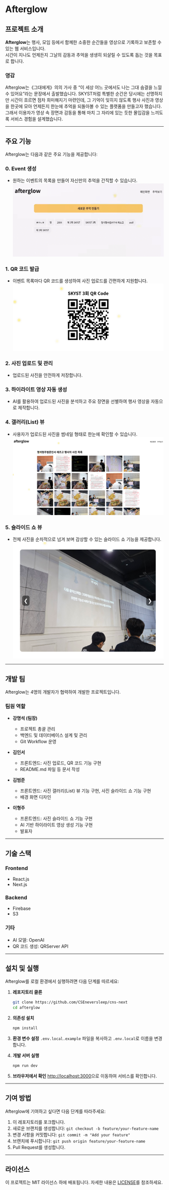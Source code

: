 # Afterglow

## 프로젝트 소개

**Afterglow**는 행사, 모임 등에서 함께한 소중한 순간들을 영상으로 기록하고 보존할 수 있는 웹 서비스입니다.  
시간이 지나도 언제든지 그날의 감동과 추억을 생생히 되살릴 수 있도록 돕는 것을 목표로 합니다.

### 영감

Afterglow는《그대에게》의의 가사 중 “이 세상 어느 곳에서도 나는 그대 숨결을 느낄 수 있어요”라는 문장에서 출발했습니다. SKYST처럼 특별한 순간은 당시에는 선명하지만 시간이 흐르면 점차 희미해지기 마련인데, 그 기억이 잊히지 않도록 행사 사진과 영상을 한곳에 모아 언제든지 한눈에 추억을 되돌아볼 수 있는 플랫폼을 만들고자 했습니다. 그래서 이용자가 영상 속 장면과 감동을 통해 마치 그 자리에 있는 듯한 몰입감을 느끼도록 서비스 경험을 설계했습니다.

---

## 주요 기능

Afterglow는 다음과 같은 주요 기능을 제공합니다:

### 0. Event 생성

- 원하는 이벤트의 목록을 만들어 자신만의 추억을 간직할 수 있습니다.
  ![Demo](public/demo/demo.gif)

### 1. QR 코드 발급

- 이벤트 목록마다 QR 코드를 생성하여 사진 업로드를 간편하게 지원합니다.
  ![Demo](public/demo/QR.png)

### 2. 사진 업로드 및 관리

- 업로드된 사진을 안전하게 저장합니다.

### 3. 하이라이트 영상 자동 생성

- AI를 활용하여 업로드된 사진을 분석하고 주요 장면을 선별하여 행사 영상을 자동으로 제작합니다.

### 4. 갤러리(List) 뷰

- 사용자가 업로드된 사진을 썸네일 형태로 한눈에 확인할 수 있습니다.
  ![Demo](public/demo/list.png)

### 5. 슬라이드 쇼 뷰

- 전체 사진을 순차적으로 넘겨 보며 감상할 수 있는 슬라이드 쇼 기능을 제공합니다.
  ![Demo](public/demo/slide.png)

---

## 개발 팀

Afterglow는 4명의 개발자가 협력하여 개발한 프로젝트입니다.

### 팀원 역할

- **강명석 (팀장)**

  - 프로젝트 총괄 관리
  - 백엔드 및 데이터베이스 설계 및 관리
  - Git Workflow 운영

- **김인서**

  - 프론트엔드: 사진 업로드, QR 코드 기능 구현
  - README.md 파일 등 문서 작성

- **김범준**

  - 프론트엔드: 사진 갤러리(List) 뷰 기능 구현, 사진 슬라이드 쇼 기능 구현
  - 배경 화면 디자인

- **이형주**
  - 프론트엔드: 사진 슬라이드 쇼 기능 구현
  - AI 기반 하이라이트 영상 생성 기능 구현
  - 발표자

---

## 기술 스택

### Frontend

- React.js
- Next.js

### Backend

- Firebase
- S3

### 기타

- AI 모델: OpenAI
- QR 코드 생성: QRServer API

---

## 설치 및 실행

Afterglow를 로컬 환경에서 실행하려면 다음 단계를 따르세요:

1. **레포지토리 클론**

   ```bash
   git clone https://github.com/CSEneversleep/cns-next
   cd afterglow
   ```

2. **의존성 설치**

   ```bash
   npm install
   ```

3. **환경 변수 설정**
   `.env.local.example` 파일을 복사하고 `.env.local`로 이름을 변경합니다.

4. **개발 서버 실행**

   ```bash
   npm run dev
   ```

5. **브라우저에서 확인**
   [http://localhost:3000](http://localhost:3000)으로 이동하여 서비스를 확인합니다.

---

## 기여 방법

Afterglow에 기여하고 싶다면 다음 단계를 따라주세요:

1. 이 레포지토리를 포크합니다.
2. 새로운 브랜치를 생성합니다: `git checkout -b feature/your-feature-name`
3. 변경 사항을 커밋합니다: `git commit -m "Add your feature"`
4. 브랜치에 푸시합니다: `git push origin feature/your-feature-name`
5. Pull Request를 생성합니다.

---

## 라이선스

이 프로젝트는 MIT 라이선스 하에 배포됩니다. 자세한 내용은 [LICENSE](./LICENSE)를 참조하세요.
